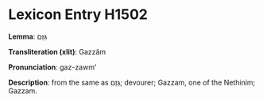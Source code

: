 # Lexicon Entry H1502

**Lemma**: גַּזָּם

**Transliteration (xlit)**: Gazzâm

**Pronunciation**: gaz-zawm'

**Description**:
from the same as גָּזָם; devourer; Gazzam, one of the Nethinim; Gazzam.

